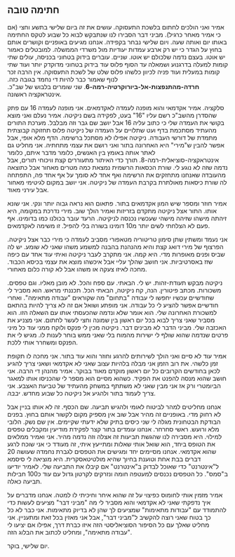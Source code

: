 ## חתימה טובה

אמיר ואני הולכים לחתום בלשכת התעסוקה. עושים את זה ביום שלישי בתשע וחצי (אם כי אמיר מאחר כרגיל). מביני דבר הסבירו לנו שנתבקש לבוא כל שבוע לטקס החתימה באותו יום ואותה שעה. ויום שלישי נבחר בקפידה. אנחנו מגיעים באופניים וקושרים אותם בחוץ על הגדר כי יש רק ארבע עמדות יעודיות מול משרדי הממשלה. למובטלים כאמור יש אוטו. בעצם נדמה שלכולם יש אוטו. שניים. עוברים בידוק בטחוני בכניסה, עולים שתי קומות למעלה בדרגנוע ושמאלה עד הסוף פלוס עוד בידוק בטחוני מדוקדק יותר ועוד שתי קומות במעלית ועוד פניה לכיוון כלשהו פלוס שלט של לשכת התעסוקה. אין הרבה זכר לנוף שאמור כבר להיות די נחמד בגובה כזה. **חרדה-מהתנפצות-אל-ביורוקרטיה-רמה-6**. שני שומרים בלבוש של שב"כ. אינטראקציה ראשונה.

סלקציה. אמיר אקדמאי והוא מופנה לעמדה לאקדמאים. אני מופנה לעמדה 16 עם פתק שהסדרן מהשב"כ רשם עליו "16" בעט, לפקידה בשם ניקיטה. אמיר נעלם ואני מוצא בקושי את העמדה שלי כי כתוב עליה 16 אבל יושב שם גבר וזה מבלבל. מערכת התורים מהעתיד מסתכמת בדף ועט שתלויים על העמדה של ניקיטה פלוס תחזוקה קבוצתית מתמדת של דורשי העבודה. ניקיטה אפילו לא מסתכל ברשימה. הדף מלא אופי, אבל אפשר להבין ש"מירי" היא האחרונה בתור ואני רושם את עצמי מתחתיה. אני מחליט גם לאתר אותה באומץ בין האנשים, כלומר מדבר איתם, כלומר אינטראקציה-סוציאלית-רמה-8. תורך כדי האיתור מתעוררים קצת וויכוחי תורים, אבל נדמה שזה לא נוגע לי. שורת הכסאות הרשמית נמצאת כמה מטרים מאחור אבל כתוצאה מהעובדה שאנחנו מתחזקים את הרשימה ואף אחד לא סומך על אף אחד פה, התפתחה לה שורת כיסאות מאולתרת בקרבת העמדה של ניקיטה. אני יושב במקום לגיטימי מאחור אבל עירני מאוד.

אמיר חוזר ומספר שיש המון אקדמאים בתור. פתאום הוא נראה גבוה יותר ונקי. אני שונא אותו. התור אצל ניקיטה מתקדם בזריזות ואמיר הולך שוב. מירי נדרכת במקומה, היא זיהתה מישהו שזיהה מישהי שעכשיו נכנסה לניקיטה. הרעד עובר בכולנו כמו בדומינו. אף פעם לא הצלחתי לשים יותר מ10 דומינו בשורה בלי להפיל. זו משימה לאקדמאים.

אני נעמד ומשתין שתן סימון טריטוריה מטאפורי מסביב לעמדה כי מירי כבר אצל ניקיטה. הפרצוף של מירי דואג קצת והיא מהנהנת בהבנה למשמע משהו שאני לא שומע. יש לה שביס ופנים מאופרות מדי. היא קמה. אני מתקרב לעבר ניקיטה ואיתי עוד אחד עם כיפה שזז באסרטיביות. אני חושב שהלך עליי אבל איכשהו מוצא את עצמי בכיסא הכבוד. מחכה לאיזו צעקה או משהו אבל לא קורה כלום מאחורי.

ניקיטה מבקש תעודת-זהות. יש לי. הבאתי. עם ספח והכל. לא מובן מאליו. וגם טפסים. משכורות. מכתב פיטורין. הנה, קח ניקיטה, הבאתי הכל. תכננתי מראש. הוא מסביר לי שחודשיים עכשיו יחפשו לי עבודה "בתחום" מה שקוראים "עבודה מתאימה". ואחרי חודשיים אפשר להציע לי כל עבודה. אני מופתע ושואל אם זה לא צריך להיות בהתאם למשכורת האחרונה שלי. הוא אומר שלא ונדמה שהכעסתי אותו עם השאלה הזו. הוא מסביר שאני צריך לבוא בכל יום ראשון בין שמונה וחצי לעשר לחתום. אני מצניע את האכזבה שלי. מביני הדבר לא מבינים דבר. ניקיטה מכין לי פנקס ולוקח ממני עוד כל מיני פרטים שנדמה שהוא שולף לי ישירות מהמוח בלי שאני ממש בוחר לענות לו. מגיש לי את הפנקס ומשחרר אותי ללכת.

אמיר עוד לא סיים ואני הולך לשירותים להרגע וחוזר והוא עוד בתור. אני מחכה לו תקופת זמן כלשהי. את רוב הזמן אני מבלה בלהיות עצוב שאני לא אקדמאי ושאני צריך להגיע לכאן בחודשים הקרובים כל יום ראשון מוקדם מאוד בבוקר. אמיר מהנהן די הרבה. אני חושב שהוא מנסה להפנט את הפקיד. כשהוא מסיים הוא מספר לי שהכניסו אותו למאגר הביומטרי ורק אז אני מבין שאני לא משתתף במשחק מהעתיד של טביעת האצבע. אני צריך לעמוד בתור ולהגיע אל ניקיטה כל שבוע מחדש. *יבבה*.

אנחנו מחליטים למהר לביטוח לאומי ולהגיש תביעה. שם הכסף. זה לא אותו בניין אבל לא רחוק מדי. באופניים זה מהיר אבל שוב אין מספיק מקום לקשור אותם בחוץ. בפנים הבודקת הבטחונית מגלה לי שני כיסים בתיק שלא ידעתי שקיימים. אין שם נשק. הלובי מלא ורועש. ראשי סחרחר. אנחנו עומדים בתור קצר לפקידת מודיעין ומקבלים טפסים למילוי. היא מסבירה לנו שהגשת תביעות זה אצלה וזה נדמה מהיר. אני ואמיר ממלאים את הטופס ביחד, הוא שואל אותי שאלות ומתייעץ איתי, זה מעודד כי אני שוכח לרגע שהוא אקדמאי. אנחנו מסיימים יחד ומגישים את הטפסים לגברת נחמדה שעושה 20 דברים בבת אחת וטוענת בחיוך שהיא מולטיטאסקרית. היא מוציאה לי סיסמא ל"אינטרנט" כדי שאוכל לבדוק ב"אינטרנט" אם קיבלו את התביעה שלי. לאמיר יודיעו ב"סמס". כל הטפסים נכנסים למעטפה חומה ונזרקים לקרטון גדול עם עוד כ100 חבילות תביעה כאלה.

אמיר מזמין אותי לחומוס כפיצוי על זה שהוא איחר וחיכיתי לו למטה. אנחנו מדברים על איך נדפקתי שאני לא אקדמאי והוא מסביר לי מה "מביני דבר" מציעים לעשות כדי להתמודד עם "עבודות מתאימות" שמציעים לך שהן לא בדיוק מתאימות. אני כבר לא כל כך בטוח שאני רוצה להקשיב ל"מביני דבר", אבל אני מאזין בכל זאת ומתעניין. אני מחליט שאלך עם כל הסיפור הסוציאליסטי הזה איזו כברת דרך, אפילו אם יציעו לי "עבודה מתאימה", ומחליט לכתוב את הבלוג הזה.

יום שלישי, בוקר.

